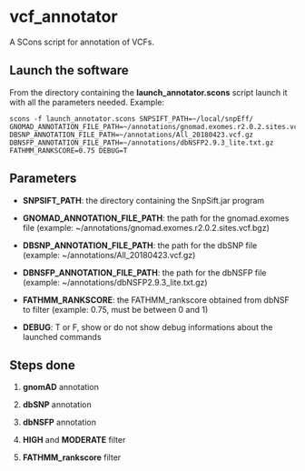 # vcf_annotator

A SCons script for annotation of VCFs.

## Launch the software

From the directory containing the **launch_annotator.scons** script launch it with all the parameters needed.
Example:

```
scons -f launch_annotator.scons SNPSIFT_PATH=~/local/snpEff/ GNOMAD_ANNOTATION_FILE_PATH=~/annotations/gnomad.exomes.r2.0.2.sites.vcf.bgz DBSNP_ANNOTATION_FILE_PATH=~/annotations/All_20180423.vcf.gz DBNSFP_ANNOTATION_FILE_PATH=~/annotations/dbNSFP2.9.3_lite.txt.gz FATHMM_RANKSCORE=0.75 DEBUG=T
```

## Parameters

- **SNPSIFT_PATH**: the directory containing the SnpSift.jar program

- **GNOMAD_ANNOTATION_FILE_PATH**: the path for the gnomad.exomes file (example: ~/annotations/gnomad.exomes.r2.0.2.sites.vcf.bgz)

- **DBSNP_ANNOTATION_FILE_PATH**: the path for the dbSNP file (example: ~/annotations/All_20180423.vcf.gz)

- **DBNSFP_ANNOTATION_FILE_PATH**: the path for the dbNSFP file (example: ~/annotations/dbNSFP2.9.3_lite.txt.gz)

- **FATHMM_RANKSCORE**: the FATHMM_rankscore obtained from dbNSF to filter (example: 0.75, must be between 0 and 1)

- **DEBUG**: T or F, show or do not show debug informations about the launched commands


## Steps done

1. **gnomAD** annotation

2. **dbSNP** annotation

3. **dbNSFP** annotation

4. **HIGH** and **MODERATE** filter

5. **FATHMM_rankscore** filter
